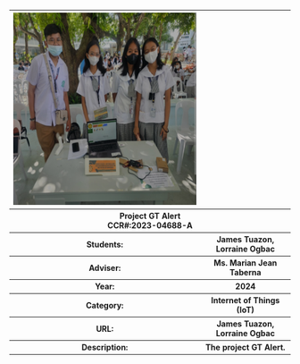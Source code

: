 <HTML> 
  <table boarder=1>
    <tr>
<th><img src="ss ni lk.jpg" width=500><th>
    <tr>
      <th colspan="2"> Project GT Alert<br> CCR#:2023-04688-A
    </tr>
   <tr>
  <th>Students:</th>
  <th>James Tuazon, Lorraine Ogbac</th>
      <tr>
      <th><b>Adviser:</b>
      <th>Ms. Marian Jean Taberna</th>
      <tr>
      <th><b>Year:</b></th>
    <th>2024</th>
  <tr>
<th><b>Category:</b></th>
<th>Internet of Things (IoT)</th>
<tr>
<th><b></b>URL:</th><b></th>
<th>James Tuazon, Lorraine Ogbac</th>
<tr>
  <th><b>Description:</b></th>
  <th>The project GT Alert.</th>
  </html>
